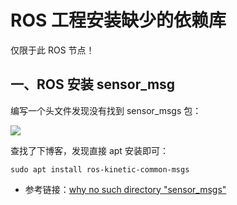 # ROS 工程安装缺少的依赖库
仅限于此 ROS 节点！

## 一、ROS 安装 sensor_msg

编写一个头文件发现没有找到 sensor_msgs 包：

![](https://dlonng.oss-cn-shenzhen.aliyuncs.com/blog/no_found_sensor_msgs.png)


查找了下博客，发现直接 apt 安装即可：

```shell
sudo apt install ros-kinetic-common-msgs
```


- 参考链接：[why no such directory "sensor_msgs"](https://answers.ros.org/question/34273/why-no-such-directory-sensor_msgs/)




